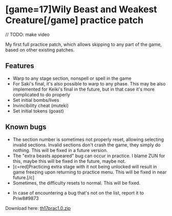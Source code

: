 # [game=17]Wily Beast and Weakest Creature[/game] practice patch

// TODO: make video

My first full practice patch, which allows skipping to any part of the game, based on other existing patches. 

## Features
- Warp to any stage section, nonspell or spell in the game
- For Saki's final, it's also possible to warp to any phase. This may be also implemented for Keiki's final in the future, but in that case it's more complicated to do properly
- Set initial bombs/lives
- Invincibility cheat (muteki)
- Set initial tokens (goast)

## Known bugs
- The section number is sometimes not properly reset, allowing selecting invalid sections. Invalid sections don't crash the game, they simply do nothing. This will be fixed in a future version.
- The "extra beasts appeared" bug can occur in practice. I blame ZUN for this, maybe this will be fixed in the future, maybe not.
- [c=red]Practicing extra stage with it not being unlocked will result in game freezing upon returning to practice menu. This will be fixed in near future.[/c]
- Sometimes, the difficulty resets to normal. This will be fixed.
* In case of encountering a bug that's not on the list, report it to Priw8#9873

Download here: [th17prac1.0.zip](/files/th17prac1.0.zip)
